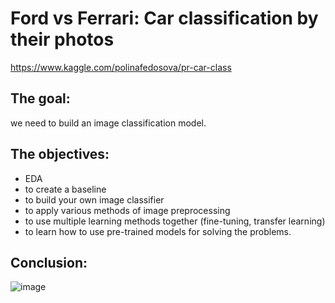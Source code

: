 # Ford vs Ferrari: Car classification by their photos
https://www.kaggle.com/polinafedosova/pr-car-class

## The goal:
we need to build an image classification model.
## The objectives:
- EDA
- to create a baseline
- to build your own image classifier
- to apply various methods of image preprocessing
- to use multiple learning methods together (fine-tuning, transfer learning)
- to learn how to use pre-trained models for solving the problems.

## Conclusion:

![image](https://user-images.githubusercontent.com/68026029/151717007-a9535f29-db48-4ff8-8723-5ac385e0ecc9.png)

